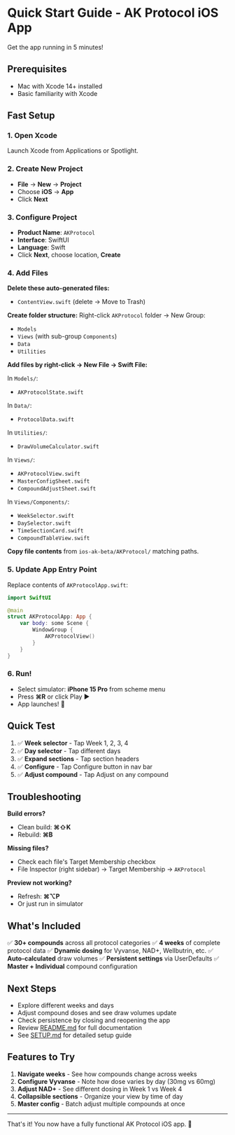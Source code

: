 # Quick Start Guide - AK Protocol iOS App

Get the app running in 5 minutes!

## Prerequisites

- Mac with Xcode 14+ installed
- Basic familiarity with Xcode

## Fast Setup

### 1. Open Xcode
Launch Xcode from Applications or Spotlight.

### 2. Create New Project
- **File** → **New** → **Project**
- Choose **iOS** → **App**
- Click **Next**

### 3. Configure Project
- **Product Name**: `AKProtocol`
- **Interface**: SwiftUI
- **Language**: Swift
- Click **Next**, choose location, **Create**

### 4. Add Files

**Delete these auto-generated files:**
- `ContentView.swift` (delete → Move to Trash)

**Create folder structure:**
Right-click `AKProtocol` folder → New Group:
- `Models`
- `Views` (with sub-group `Components`)
- `Data`
- `Utilities`

**Add files by right-click → New File → Swift File:**

In `Models/`:
- `AKProtocolState.swift`

In `Data/`:
- `ProtocolData.swift`

In `Utilities/`:
- `DrawVolumeCalculator.swift`

In `Views/`:
- `AKProtocolView.swift`
- `MasterConfigSheet.swift`
- `CompoundAdjustSheet.swift`

In `Views/Components/`:
- `WeekSelector.swift`
- `DaySelector.swift`
- `TimeSectionCard.swift`
- `CompoundTableView.swift`

**Copy file contents** from `ios-ak-beta/AKProtocol/` matching paths.

### 5. Update App Entry Point

Replace contents of `AKProtocolApp.swift`:

```swift
import SwiftUI

@main
struct AKProtocolApp: App {
    var body: some Scene {
        WindowGroup {
            AKProtocolView()
        }
    }
}
```

### 6. Run!

- Select simulator: **iPhone 15 Pro** from scheme menu
- Press **⌘R** or click Play ▶️
- App launches! 🎉

## Quick Test

1. ✅ **Week selector** - Tap Week 1, 2, 3, 4
2. ✅ **Day selector** - Tap different days
3. ✅ **Expand sections** - Tap section headers
4. ✅ **Configure** - Tap Configure button in nav bar
5. ✅ **Adjust compound** - Tap Adjust on any compound

## Troubleshooting

**Build errors?**
- Clean build: **⌘⇧K**
- Rebuild: **⌘B**

**Missing files?**
- Check each file's Target Membership checkbox
- File Inspector (right sidebar) → Target Membership → `AKProtocol`

**Preview not working?**
- Refresh: **⌘⌥P**
- Or just run in simulator

## What's Included

✅ **30+ compounds** across all protocol categories
✅ **4 weeks** of complete protocol data
✅ **Dynamic dosing** for Vyvanse, NAD+, Wellbutrin, etc.
✅ **Auto-calculated** draw volumes
✅ **Persistent settings** via UserDefaults
✅ **Master + Individual** compound configuration

## Next Steps

- Explore different weeks and days
- Adjust compound doses and see draw volumes update
- Check persistence by closing and reopening the app
- Review [README.md](README.md) for full documentation
- See [SETUP.md](SETUP.md) for detailed setup guide

## Features to Try

1. **Navigate weeks** - See how compounds change across weeks
2. **Configure Vyvanse** - Note how dose varies by day (30mg vs 60mg)
3. **Adjust NAD+** - See different dosing in Week 1 vs Week 4
4. **Collapsible sections** - Organize your view by time of day
5. **Master config** - Batch adjust multiple compounds at once

---

That's it! You now have a fully functional AK Protocol iOS app. 🚀
